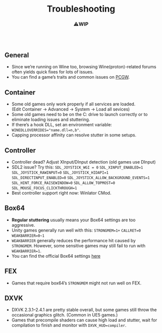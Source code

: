 <h1 align="center">Troubleshooting</h1>
<h3 align="center">⚠️WIP</h3><br><br>

## General

- Since we’re running on Wine too, browsing Wine(proton)-related forums often yields quick fixes for lots of issues.
- You can find a game’s traits and common issues on [PCGW](https://www.pcgamingwiki.com/wiki/Home).

## Container
- Some old games only work properly if all services are loaded.<br>(Edit Container → Advanced → System → Load all sevices)
- Some old games need to be on the C: drive to launch correctly or to eliminate loading issues and stuttering.
- If there’s a hook DLL, set an environment variable: ```WINEDLLOVERRIDES="name.dll=n,b"```.
- Capping processor affinity can resolve stutter in some setups.

## Controller
- Controller dead? Adjust XInput/DInput detection (old games use DInput)
- SDL2 issue? Try this: ```SDL_JOYSTICK_WGI = 0``` ```SDL_XINPUT_ENABLED=1``` ```SDL_JOYSTICK_RAWINPUT=0``` ```SDL_JOYSTICK_HIDAPI=1``` ```SDL_DIRECTINPUT_ENABLED=0``` ```SDL_JOYSTICK_ALLOW_BACKGROUND_EVENTS=1``` ```SDL_HINT_FORCE_RAISEWINDOW=0``` ```SDL_ALLOW_TOPMOST=0``` ```SDL_MOUSE_FOCUS_CLICKTHROUGH=1```
- Best controller support right now: Winlator CMod.

## Box64

- **Regular stuttering** usually means your Box64 settings are too aggressive.
- Unity games generally run well with this: ```STRONGMEM=1+``` ```CALLRET=0``` ```WEAKBARRIER=0~1```
- ```WEAKBARRIER``` generally reduces the performance hit caused by ```STRONGMEM```. However, some sensitive games may still fail to run with ```WEAKBARRIER=1```.
- You can find the official Box64 settings [here](https://github.com/ptitSeb/box64/blob/main/system/box64.box64rc)

## FEX
- Games that require box64’s ```STRONGMEM``` might not run well on FEX.

## DXVK

- DXVK 2.3.1–2.4.1 are pretty stable overall, but some games still throw the occasional graphics glitch. (Common in UE5 games.)
- Games that precompile shaders can cause high load and stutter, wait for compilation to finish and monitor with ```DXVK_HUD=compiler```.



